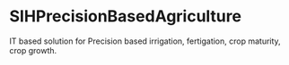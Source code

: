 # SIHPrecisionBasedAgriculture
IT based solution for Precision based irrigation, fertigation, crop maturity, crop growth.
